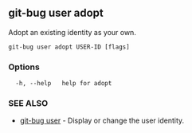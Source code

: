 ## git-bug user adopt

Adopt an existing identity as your own.

```
git-bug user adopt USER-ID [flags]
```

### Options

```
  -h, --help   help for adopt
```

### SEE ALSO

* [git-bug user](git-bug_user.md)	 - Display or change the user identity.

